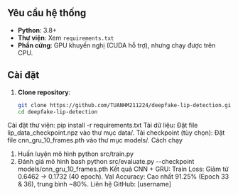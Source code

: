 ## Yêu cầu hệ thống
- **Python**: 3.8+
- **Thư viện**: Xem `requirements.txt`
- **Phần cứng**: GPU khuyến nghị (CUDA hỗ trợ), nhưng chạy được trên CPU.

## Cài đặt
1. **Clone repository**:
   ```bash
   git clone https://github.com/TUANHM211224/deepfake-lip-detection.git
   cd deepfake-lip-detection
Cài đặt thư viện:
pip install -r requirements.txt
Tải dữ liệu:
Đặt file lip_data_checkpoint.npz vào thư mục data/.
Tải checkpoint (tùy chọn):
Đặt file cnn_gru_10_frames.pth vào thư mục models/.
Cách chạy
1. Huấn luyện mô hình
python src/train.py
2. Đánh giá mô hình
bash
python src/evaluate.py --checkpoint models/cnn_gru_10_frames.pth
Kết quả
CNN + GRU:
Train Loss: Giảm từ 0.6462 → 0.1732 (40 epoch).
Val Accuracy: Cao nhất 91.25% (Epoch 33 & 36), trung bình ~80%.
Liên hệ
GitHub: [username]